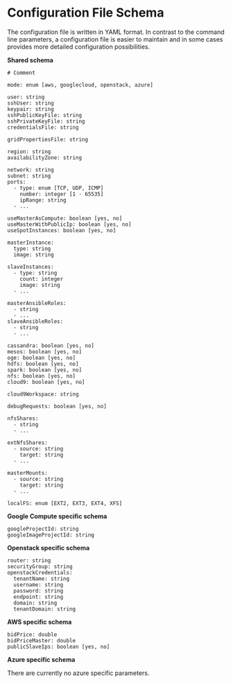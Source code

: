 # Configuration File Schema
The configuration file is written in YAML format. In contrast to the command line
parameters, a configuration file is easier to maintain and in some cases provides
more detailed configuration possibilities.

**Shared schema**
```
# Comment

mode: enum [aws, googlecloud, openstack, azure]

user: string
sshUser: string
keypair: string
sshPublicKeyFile: string
sshPrivateKeyFile: string
credentialsFile: string

gridPropertiesFile: string

region: string
availabilityZone: string

network: string
subnet: string
ports:
  - type: enum [TCP, UDP, ICMP]
    number: integer [1 - 65535]
    ipRange: string
  - ...

useMasterAsCompute: boolean [yes, no]
useMasterWithPublicIp: boolean [yes, no]
useSpotInstances: boolean [yes, no]

masterInstance:
  type: string
  image: string

slaveInstances:
  - type: string
    count: integer
    image: string
  - ...

masterAnsibleRoles:
  - string
  - ...
slaveAnsibleRoles:
  - string
  - ...

cassandra: boolean [yes, no]
mesos: boolean [yes, no]
oge: boolean [yes, no]
hdfs: boolean [yes, no]
spark: boolean [yes, no]
nfs: boolean [yes, no]
cloud9: boolean [yes, no]

cloud9Workspace: string

debugRequests: boolean [yes, no]

nfsShares:
  - string
  - ...

extNfsShares:
  - source: string
    target: string
  - ...

masterMounts:
  - source: string
    target: string
  - ...

localFS: enum [EXT2, EXT3, EXT4, XFS]
```

**Google Compute specific schema**
```
googleProjectId: string
googleImageProjectId: string
```

**Openstack specific schema**

```
router: string
securityGroup: string
openstackCredentials:
  tenantName: string
  username: string
  password: string
  endpoint: string
  domain: string
  tenantDomain: string
```

**AWS specific schema**
```
bidPrice: double
bidPriceMaster: double
publicSlaveIps: boolean [yes, no]
```

**Azure specific schema**

There are currently no azure specific parameters.





